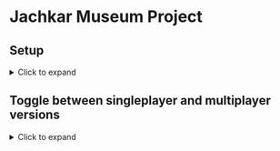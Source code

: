 # **Jachkar Museum Project**


## Setup
<details>
<summary>Click to expand</summary>
This project is made for Unity **2022.3.31f1**. Compability with other Unity versions is not guaranteed.

1) [Download Unity hub](https://unity.com/es/download) 

2) Donwload the version **2022.3.31f1**

3) Add WebGL module (required if you want to build for web browser)
</details>

## Toggle between singleplayer and multiplayer versions
<details>
<summary>Click to expand</summary>

The project has two versions: one that supports multiplayer but cannot be deployed in a web browser due to network limitations, and another that supports single-player mode and can be deployed in a web browser.

By default, the project uses the Singleplayer version. However, you can switch to the Multiplayer version by enabling the `USE_MULTIPLAYER` macro. To do this, follow these steps:

1) Open the Unity Editor.
2) Go to Edit > Project Settings > Player.
3) Go to WebGL Settings and scroll down to **Scripting Define Symbols**
4) Press `+`, write `USE_MULTIPLAYER` and **PRESS ENTER**.
5) Apply

</details>
